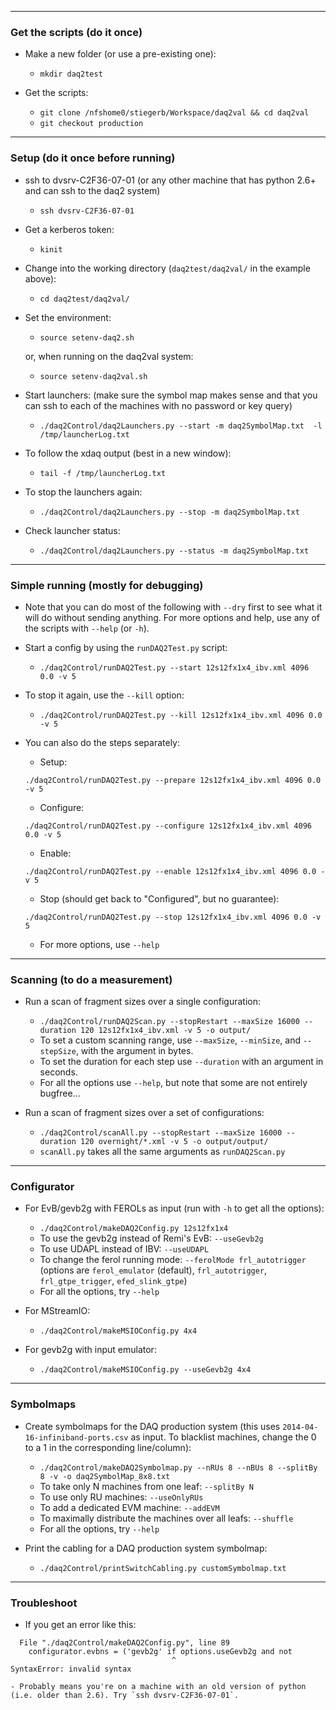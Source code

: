 ----------------------------------------------------------
### Get the scripts (do it once)

- Make a new folder (or use a pre-existing one):
     - `mkdir daq2test`

- Get the scripts:
     - `git clone /nfshome0/stiegerb/Workspace/daq2val && cd daq2val`
     - `git checkout production`

----------------------------------------------------------
### Setup (do it once before running)

- ssh to dvsrv-C2F36-07-01 (or any other machine that has python 2.6+ and can ssh to the daq2 system)
	- `ssh dvsrv-C2F36-07-01`

- Get a kerberos token:
	- `kinit`

- Change into the working directory (`daq2test/daq2val/` in the example above):
	- `cd daq2test/daq2val/`

- Set the environment:
	- `source setenv-daq2.sh`

	or, when running on the daq2val system:
	- `source setenv-daq2val.sh`

- Start launchers:
(make sure the symbol map makes sense and that you can ssh to each of the machines with no password or key query)
	- `./daq2Control/daq2Launchers.py --start -m daq2SymbolMap.txt  -l /tmp/launcherLog.txt`

- To follow the xdaq output (best in a new window):
	- `tail -f /tmp/launcherLog.txt`

- To stop the launchers again:
	- `./daq2Control/daq2Launchers.py --stop -m daq2SymbolMap.txt`

- Check launcher status:
	- `./daq2Control/daq2Launchers.py --status -m daq2SymbolMap.txt`

----------------------------------------------------------
### Simple running (mostly for debugging)
- Note that you can do most of the following with `--dry` first to see what it will do without sending anything. For more options and help, use any of the scripts with `--help` (or `-h`).

- Start a config by using the `runDAQ2Test.py` script:
	- `./daq2Control/runDAQ2Test.py --start 12s12fx1x4_ibv.xml 4096 0.0 -v 5`

- To stop it again, use the `--kill` option:
	- `./daq2Control/runDAQ2Test.py --kill 12s12fx1x4_ibv.xml 4096 0.0 -v 5`

- You can also do the steps separately:
	- Setup:

	`./daq2Control/runDAQ2Test.py --prepare 12s12fx1x4_ibv.xml 4096 0.0 -v 5`
	- Configure:

	`./daq2Control/runDAQ2Test.py --configure 12s12fx1x4_ibv.xml 4096 0.0 -v 5`
	- Enable:

	`./daq2Control/runDAQ2Test.py --enable 12s12fx1x4_ibv.xml 4096 0.0 -v 5`
	- Stop (should get back to "Configured", but no guarantee):

	`./daq2Control/runDAQ2Test.py --stop 12s12fx1x4_ibv.xml 4096 0.0 -v 5`

	- For more options, use `--help`

----------------------------------------------------------
### Scanning (to do a measurement)
- Run a scan of fragment sizes over a single configuration:
	- `./daq2Control/runDAQ2Scan.py --stopRestart --maxSize 16000 --duration 120 12s12fx1x4_ibv.xml -v 5 -o output/`
	- To set a custom scanning range, use `--maxSize`, `--minSize`, and `--stepSize`, with the argument in bytes.
	- To set the duration for each step use `--duration` with an argument in seconds.
	- For all the options use `--help`, but note that some are not entirely bugfree...

- Run a scan of fragment sizes over a set of configurations:
	- `./daq2Control/scanAll.py --stopRestart --maxSize 16000 --duration 120 overnight/*.xml -v 5 -o output/output/`
	- `scanAll.py` takes all the same arguments as `runDAQ2Scan.py`


----------------------------------------------------------
### Configurator

- For EvB/gevb2g with FEROLs as input (run with `-h` to get all the options):
	- `./daq2Control/makeDAQ2Config.py 12s12fx1x4`
	- To use the gevb2g instead of Remi's EvB: `--useGevb2g`
	- To use UDAPL instead of IBV: `--useUDAPL`
	- To change the ferol running mode: `--ferolMode frl_autotrigger` (options are `ferol_emulator` (default), `frl_autotrigger`, `frl_gtpe_trigger`, `efed_slink_gtpe`)
	- For all the options, try `--help`

- For MStreamIO:
	- `./daq2Control/makeMSIOConfig.py 4x4`

- For gevb2g with input emulator:
	- `./daq2Control/makeMSIOConfig.py --useGevb2g 4x4`


----------------------------------------------------------
### Symbolmaps

- Create symbolmaps for the DAQ production system (this uses `2014-04-16-infiniband-ports.csv` as input. To blacklist machines, change the 0 to a 1 in the corresponding line/column):
	- `./daq2Control/makeDAQ2Symbolmap.py --nRUs 8 --nBUs 8 --splitBy 8 -v -o daq2SymbolMap_8x8.txt`
	- To take only N machines from one leaf: `--splitBy N`
	- To use only RU machines: `--useOnlyRUs`
	- To add a dedicated EVM machine: `--addEVM`
	- To maximally distribute the machines over all leafs: `--shuffle`
	- For all the options, try `--help`

- Print the cabling for a DAQ production system symbolmap:
	- `./daq2Control/printSwitchCabling.py customSymbolmap.txt`

----------------------------------------------------------
### Troubleshoot

- If you get an error like this:
```
  File "./daq2Control/makeDAQ2Config.py", line 89
    configurator.evbns = ('gevb2g' if options.useGevb2g and not
                                    ^
SyntaxError: invalid syntax
```
	- Probably means you're on a machine with an old version of python (i.e. older than 2.6). Try `ssh dvsrv-C2F36-07-01`.


